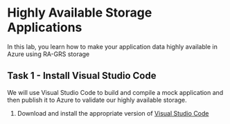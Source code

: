 # Highly Available Storage Applications

In this lab, you learn how to make your application data highly available in Azure using RA-GRS storage


## Task 1 - Install Visual Studio Code

We will use Visual Studio Code to build and compile a mock application and then publish it to Azure to validate our highly available storage.  

1. Download and install the appropriate version of [Visual Studio Code](https://visualstudio.microsoft.com/downloads/)